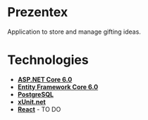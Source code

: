 # Prezentex

Application to store and manage gifting ideas.

# Technologies
- **[ASP.NET Core 6.0](https://docs.microsoft.com/en-us/aspnet/core/introduction-to-aspnet-core?view=aspnetcore-6.0)**
- **[Entity Framework Core 6.0](https://docs.microsoft.com/en-us/ef/core/)**
- **[PostgreSQL](https://www.postgresql.org/)**
- **[xUnit.net](https://xunit.net/)**
- **[React](https://reactjs.org/)** - TO DO
